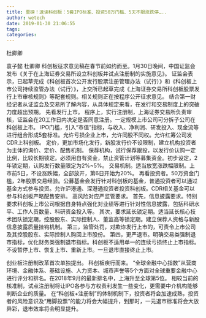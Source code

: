 ```yaml
---
title: 重磅！速读科创板：5套IPO标准、投资50万门槛、5天不限涨跌停…..
author: wetech
date: 2019-01-30 21:06:55
tags: 
categories: 
---
```

杜卿卿
<!-- more -->
袁子懿
杜卿卿
科创板征求意见稿在春节前如约而至。1月30日晚间，中国证监会发布《关于在上海证券交易所设立科创板并试点注册制的实施意见》。
证监会表示，已起草完成《科创板首次公开发行股票注册管理办法（试行）》和《科创板上市公司持续监管办法（试行）》，上交所已起草完成《上海证券交易所科创板股票发行上市审核规则》等配套规则。相关规则正在按程序公开征求意见。
结合第一财经记者从证监会及交易所了解内容，从具体规定来看，在发行和交易制度上的突破力度超出预期。
先看发行上市。
程序上，实行注册制，上海证券交易所负责审核，证监会在20工作日内决定是否同意注册。一定规模上市公司可分拆子公司在科创板上市。
IPO门槛，引入“市值”指标，与收入、净利润、研发投入、现金流等进行组合形成5套标准。允许亏损企业上市，允许同股不同权。允许红筹公司发CDR上科创板。
定价，更加市场化发行，新股发行价不设限制，建立机构投资者为主体的询价、定价、配售机制。
保荐机构，试行保荐跟投，以发行价认购一定比例，比较长期锁定。必须用自有资金，禁止资管计划等募集资金。初步设定，2年锁定期，认购发行数量限定为2%~5%。
交易机制。适当放宽涨跌幅限制。上市前5日，不设涨跌幅，全部放开，第6日开始为20%。
再看投资者。50万资金门槛，2年股票交易经验。公募基金会发行针对科创板的基金，普通投资者可以通过基金方式参与投资。允许沪港通、深港通投资者投资科创板。CDR相关基金可以参与科创板产略配售安排。
高风险对应严监管要求。
首先，信息披露要求。特别要求科创板上市公司根据自身特点强化对业绩等进行针对性信息披露，包括科研水平、工作人员数量、科研资金投入等。
其次，要求延长锁定期。适当延长核心技术团队锁定期，控股股东、实际控制人、董监高等锁定期。建立保荐人资格与新股信息披露质量挂钩机制。
第三，监管处罚，对欺诈发行上市的，可责令上市公司及其控股股东、实际控制人购回上市股份。
第四，更严退市。明确交易类强制退市指标，优化财务类强制退市指标。科创板不适用单一的连续亏损终止上市指标。不设暂停上市、恢复上市、重新上市。一旦退市直接终止上市。
 
 
创业板注册制改革首次单独提出。
科创板疾行而来。
“全球金融中心指数”从营商环境、金融体系、基础设施、人力资本、城市声誉等5个方面对全球重要金融中心进行评分和排名。在2018年9月的最新排名中，上海升至全球第5位。
相较当前的核准制，试点注册制将让IPO各参与方权责利发生一些变化，更需要中介机构能够判断企业的质量。
在“科创板+注册制”的体制机制下，投资者将会加速成熟，投资者的风险意识及“用脚投票”的能力将会大幅提升，到那时，一元退市标准将会大放异彩，退市效率将会明显提升。
